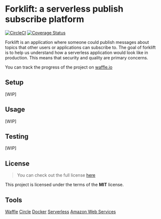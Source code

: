 # Forklift: a serverless publish subscribe platform

[![CircleCI](https://circleci.com/gh/rfeijolo/forklift.svg?style=svg)](https://circleci.com/gh/rfeijolo/forklift)
[![Coverage Status](https://coveralls.io/repos/github/rfeijolo/forklift/badge.svg?branch=master)](https://coveralls.io/github/rfeijolo/forklift?branch=master)

Forklift is an application where someone could publish messages about topics that other users or applications can subscribe to.
The goal of forklift is to help us understand how a serverless application would look like in production.
This means that security and quality are primary concerns.

You can track the progress of the project on [waffle.io](https://waffle.io/rfeijolo/forklift)
## Setup
[WIP]

## Usage
[WIP]

## Testing
[WIP]

## License
>You can check out the full license [here](https://github.com/rfeijolo/forklift/blob/master/LICENSE)

This project is licensed under the terms of the **MIT** license.

## Tools
[Waffle](https://waffle.io)
[Circle](https://circleci.com)
[Docker](https://www.docker.com/)
[Serverless](http://serverless.com/)
[Amazon Web Services](https://aws.amazon.com/)
